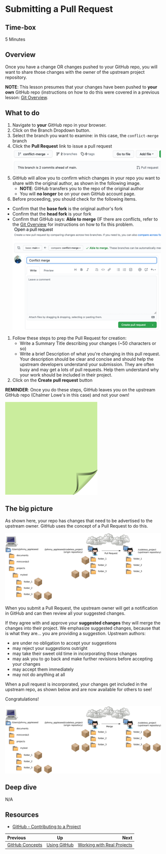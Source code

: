 <!-- begin auto-generated title section -->
# Submitting a Pull Request
<!-- end auto-generated section -->


## Time-box

5 Minutes


## Overview

Once you have a change OR changes pushed to your GitHub repo, you will want to share those changes with the owner of the upstream project repository.

**NOTE**: This lesson presumes that your changes have been pushed to **your own** GitHub repo (instructions on how to do this were covered in a previous lesson: [Git Overview](./git_overview.md).


## What to do

1. Navigate to **your** GitHub repo in your browser.
1. Click on the Branch Dropdown button.
1. Select the branch you want to examine: in this case, the `conflict-merge` branch
1. Click the **Pull Request** link to issue a pull request
![New Pull Request Button](images/new-pull-request-icon.png)
1. GitHub will allow you to confirm which changes in your repo you want to share with the original author, as shown in the following image.
   * **NOTE**: GitHub transfers you to the repo of the original author
   * You will **no longer** be on your own GitHub account page.
1. Before proceeding, you should check for the following items.
  * Confirm that the **base fork** is the original author's fork
  * Confirm that the **head fork** is your fork
  * Confirm that GitHub says: **Able to merge** (IF there are conflicts, refer to the [Git Overview](./lesson_05_git_overview.md) for instructions on how to fix this problem.<br>
![Create Pull Request One](images/create-pull-request-one.png)
1. Follow these steps to prep the Pull Request for creation:
    * Write a Summary Title describing your changes (~50 characters or so)
    * Write a brief Description of what you're changing in this pull request. Your description should be clear and concise and should help the upstream developers understand your submission. They are often busy and may get a lots of pull requests. Help them understand why your work should be included in their project.
1. Click on the **Create pull request** button

**REMINDER**:  Once you do these steps, GitHub leaves you on the upstream GitHub repo (Chalmer Lowe's in this case) and not your own!

![green sticky note](images/Sticky-Note-02-Green-300px.png)


## The big picture

As shown here, your repo has changes that need to be advertised to the upstream owner. GitHub uses the concept of a Pull Request to do this.

![Pull Request](images/git_pull_request.png)

When you submit a Pull Request, the upstream owner will get a notification in GitHub and can then review all your suggested changes.

If they agree with and approve your **suggested changes** they will merge the changes into their project. We emphasize suggested changes, because that is what they are... you are providing a suggestion. Upstream authors:

* are under no obligation to accept your suggestions
* may reject your suggestions outright
* may take their sweet old time in incorporating those changes
* may ask you to go back and make further revisions before accepting your changes
* may accept them immediately
* may not do anything at all

When a pull request is incorporated, your changes get included in the upstream repo, as shown below and are now available for others to see!

Congratulations!

![Merge](images/github_merge.png)

## Deep dive

N/A


## Resources

* [GitHub - Contributing to a Project](https://git-scm.com/book/en/v2/GitHub-Contributing-to-a-Project)

<!-- begin auto-generated nav-links section -->
| Previous | Up | Next |
|:---------|:---:|-----:|
| [GitHub Concepts](./github_concepts.md) | [Using GitHub](./github_overview.md) | [Working with Real Projects](./projects_with_code.md) |
<!-- end auto-generated section -->
